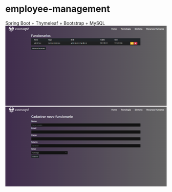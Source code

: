 # employee-management
Spring Boot + Thymeleaf + Bootstrap + MySQL
![Alt text](/img01.png?raw=true "Title")
![Alt text](/img02.png?raw=true "Title")
